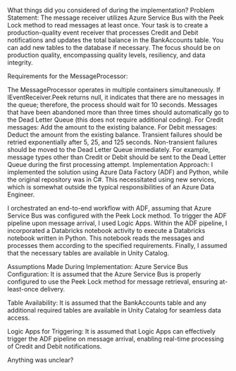 What things did you considered of during the implementation?
Problem Statement: The message receiver utilizes Azure Service Bus with the Peek Lock method to read messages at least once. Your task is to create a production-quality event receiver that processes Credit and Debit notifications and updates the total balance in the BankAccounts table. You can add new tables to the database if necessary. The focus should be on production quality, encompassing quality levels, resiliency, and data integrity.

Requirements for the MessageProcessor:

The MessageProcessor operates in multiple containers simultaneously.
If IEventReceiver.Peek returns null, it indicates that there are no messages in the queue; therefore, the process should wait for 10 seconds.
Messages that have been abandoned more than three times should automatically go to the Dead Letter Queue (this does not require additional coding).
For Credit messages: Add the amount to the existing balance.
For Debit messages: Deduct the amount from the existing balance.
Transient failures should be retried exponentially after 5, 25, and 125 seconds.
Non-transient failures should be moved to the Dead Letter Queue immediately. For example, message types other than Credit or Debit should be sent to the Dead Letter Queue during the first processing attempt.
Implementation Approach: I implemented the solution using Azure Data Factory (ADF) and Python, while the original repository was in C#. This necessitated using new services, which is somewhat outside the typical responsibilities of an Azure Data Engineer.

I orchestrated an end-to-end workflow with ADF, assuming that Azure Service Bus was configured with the Peek Lock method. To trigger the ADF pipeline upon message arrival, I used Logic Apps. Within the ADF pipeline, I incorporated a Databricks notebook activity to execute a Databricks notebook written in Python. This notebook reads the messages and processes them according to the specified requirements. Finally, I assumed that the necessary tables are available in Unity Catalog.

Assumptions Made During Implementation:
Azure Service Bus Configuration: It is assumed that the Azure Service Bus is properly configured to use the Peek Lock method for message retrieval, ensuring at-least-once delivery.

Table Availability: It is assumed that the BankAccounts table and any additional required tables are available in Unity Catalog for seamless data access.

Logic Apps for Triggering: It is assumed that Logic Apps can effectively trigger the ADF pipeline on message arrival, enabling real-time processing of Credit and Debit notifications.


Anything was unclear?